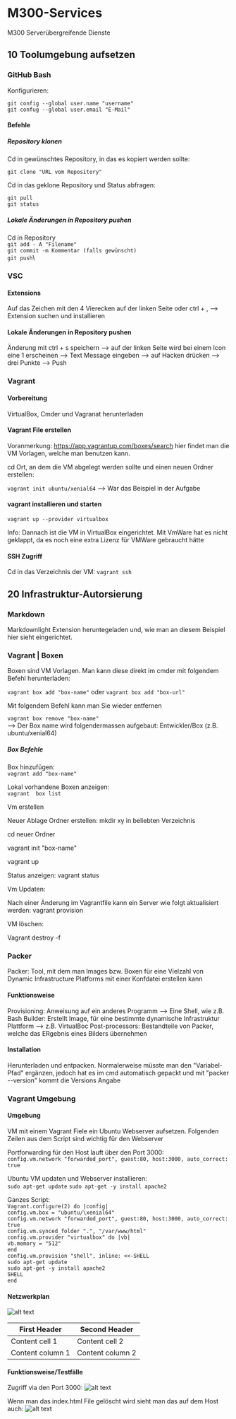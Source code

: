# M300-Services
M300 Serverübergreifende Dienste

## 10 Toolumgebung aufsetzen
### GitHub Bash
Konfigurieren:

`git config --global user.name "username"`\
`git confug --global user.email "E-Mail"`

#### Befehle
##### Repository klonen
Cd in gewünschtes Repository, in das es kopiert werden sollte:

`git clone "URL vom Repository"`

Cd in das geklone Repository und Status abfragen:

`git pull`\
`git status`

##### Lokale Änderungen in Repository pushen
Cd in Repository\
`git add - A "Filename"`\
`git commit -m Kommentar (falls gewünscht)`\
`git push`\

### VSC
#### Extensions
Auf das Zeichen mit den 4 Vierecken auf der linken Seite oder ctrl + , --> Extension suchen und installieren

#### Lokale Änderungen in Repository pushen
Änderung mit ctrl + s speichern --> auf der linken Seite wird bei einem Icon eine 1 erscheinen --> Text Message eingeben --> auf Hacken drücken --> drei Punkte --> Push

### Vagrant
#### Vorbereitung
VirtualBox, Cmder und Vagranat herunterladen

#### Vagrant File erstellen
Voranmerkung: https://app.vagrantup.com/boxes/search hier findet man die VM Vorlagen, welche man benutzen kann.

cd Ort, an dem die VM abgelegt werden sollte und einen neuen Ordner erstellen:

`vagrant init ubuntu/xenial64` --> War das Beispiel in der Aufgabe

#### vagrant installieren und starten
`vagrant up --provider virtualbox`

Info: Dannach ist die VM in VirtualBox eingerichtet. Mit VmWare hat es nicht geklappt, da es noch eine extra Lizenz für VMWare gebraucht hätte

#### SSH Zugriff
Cd in das Verzeichnis der VM:
`vagrant ssh`

## 20 Infrastruktur-Autorsierung 
### Markdown

Markdownlight Extension heruntegeladen und, wie man an diesem Beispiel hier sieht eingerichtet.

### Vagrant | Boxen
Boxen sind VM Vorlagen. Man kann diese direkt im cmder mit folgendem Befehl herunterladen:

`vagrant box add "box-name"` oder  `vagrant box add "box-url"`

Mit folgendem Befehl kann man Sie wieder entfernen

`vagrant box remove "box-name"`\
--> Der Box name wird folgendermassen aufgebaut: Entwickler/Box (z.B. ubuntu/xenial64)

##### Box Befehle
Box hinzufügen:\
`vagrant add "box-name"`

Lokal vorhandene Boxen anzeigen:\
`vagrant  box list`

Vm erstellen

Neuer Ablage Ordner erstellen: mkdir xy in beliebten Verzeichnis

cd neuer Ordner

vagrant init "box-name"

vagrant up

Status anzeigen: vagrant status

Vm Updaten:

Nach einer Änderung im Vagrantfile kann ein Server wie folgt aktualisiert werden: vagrant provision

VM löschen:

Vagrant destroy -f

### Packer
Packer: Tool, mit dem man Images bzw. Boxen für eine Vielzahl von Dynamic Infrastructure Platforms mit einer Konfdatei erstellen kann

#### Funktionsweise

Provisioning: Anweisung auf ein anderes Programm --> Eine Shell, wie z.B. Bash
Builder: Erstellt Image, für eine bestimmte dynamische Infrastruktur Plattform --> z.B. VirtualBoc
Post-processors: Bestandteile von Packer, welche das ERgebnis eines Bilders übernehmen

#### Installation 
Herunterladen und entpacken. Normalerweise müsste man den "Variabel-Pfad" ergänzen, jedoch hat es im cmd automatisch gepackt und mit "packer --version" kommt die Versions Angabe

### Vagrant Umgebung

#### Umgebung 
VM mit einem Vagrant Fiele ein Ubuntu Webserver aufsetzen. Folgenden Zeilen aus dem Script sind wichtig für den Webserver

Portforwarding für den Host lauft über den Port 3000:\
`config.vm.network "forwarded_port", guest:80, host:3000, auto_correct: true`

Ubuntu VM updaten und Webserver installieren:\
`sudo apt-get update`
`sudo apt-get -y install apache2 `

Ganzes Script:\
`Vagrant.configure(2) do |config|`\
  `config.vm.box = "ubuntu/\xenial64"`\
  `config.vm.network "forwarded_port", guest:80, host:3000, auto_correct: true`\
 `config.vm.synced_folder ".", "/var/www/html"  `\
`config.vm.provider "virtualbox" do |vb|`\
 `vb.memory = "512"`\
`end`\
`config.vm.provision "shell", inline: <<-SHELL`\
  `sudo apt-get update`\
  `sudo apt-get -y install apache2`\
`SHELL`\
`end`

#### Netzwerkplan
![alt text](https://github.com/BlackStar8440/M300-Services/blob/main/images/20_Netzwerkplan.PNG)

First Header | Second Header
------------ | -------------
Content cell 1 | Content cell 2
Content column 1 | Content column 2

#### Funktionsweise/Testfälle

Zugriff via den Port 3000:
![alt text](https://github.com/BlackStar8440/M300-Services/blob/main/images/WebserverPort.PNG)

Wenn man das index.html File gelöscht wird sieht man das auf dem Host auch:
![alt text](https://github.com/BlackStar8440/M300-Services/blob/main/images/Webserver_ohneIndex.PNG)